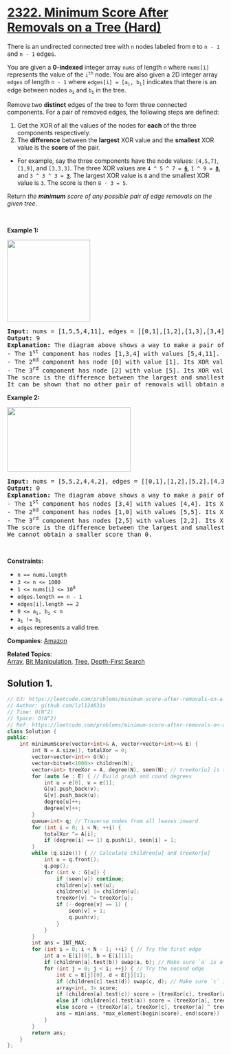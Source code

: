 # [2322. Minimum Score After Removals on a Tree (Hard)](https://leetcode.com/problems/minimum-score-after-removals-on-a-tree)

<p>There is an undirected connected tree with <code>n</code> nodes labeled from <code>0</code> to <code>n - 1</code> and <code>n - 1</code> edges.</p>
<p>You are given a <strong>0-indexed</strong> integer array <code>nums</code> of length <code>n</code> where <code>nums[i]</code> represents the value of the <code>i<sup>th</sup></code> node. You are also given a 2D integer array <code>edges</code> of length <code>n - 1</code> where <code>edges[i] = [a<sub>i</sub>, b<sub>i</sub>]</code> indicates that there is an edge between nodes <code>a<sub>i</sub></code> and <code>b<sub>i</sub></code> in the tree.</p>
<p>Remove two <strong>distinct</strong> edges of the tree to form three connected components. For a pair of removed edges, the following steps are defined:</p>
<ol>
	<li>Get the XOR of all the values of the nodes for <strong>each</strong> of the three components respectively.</li>
	<li>The <strong>difference</strong> between the <strong>largest</strong> XOR value and the <strong>smallest</strong> XOR value is the <strong>score</strong> of the pair.</li>
</ol>
<ul>
	<li>For example, say the three components have the node values: <code>[4,5,7]</code>, <code>[1,9]</code>, and <code>[3,3,3]</code>. The three XOR values are <code>4 ^ 5 ^ 7 = <u><strong>6</strong></u></code>, <code>1 ^ 9 = <u><strong>8</strong></u></code>, and <code>3 ^ 3 ^ 3 = <u><strong>3</strong></u></code>. The largest XOR value is <code>8</code> and the smallest XOR value is <code>3</code>. The score is then <code>8 - 3 = 5</code>.</li>
</ul>
<p>Return <em>the <strong>minimum</strong> score of any possible pair of edge removals on the given tree</em>.</p>
<p>&nbsp;</p>
<p><strong class="example">Example 1:</strong></p>
<img alt="" src="https://assets.leetcode.com/uploads/2022/05/03/ex1drawio.png" style="width: 193px; height: 190px;">
<pre><strong>Input:</strong> nums = [1,5,5,4,11], edges = [[0,1],[1,2],[1,3],[3,4]]
<strong>Output:</strong> 9
<strong>Explanation:</strong> The diagram above shows a way to make a pair of removals.
- The 1<sup>st</sup> component has nodes [1,3,4] with values [5,4,11]. Its XOR value is 5 ^ 4 ^ 11 = 10.
- The 2<sup>nd</sup> component has node [0] with value [1]. Its XOR value is 1 = 1.
- The 3<sup>rd</sup> component has node [2] with value [5]. Its XOR value is 5 = 5.
The score is the difference between the largest and smallest XOR value which is 10 - 1 = 9.
It can be shown that no other pair of removals will obtain a smaller score than 9.
</pre>
<p><strong class="example">Example 2:</strong></p>
<img alt="" src="https://assets.leetcode.com/uploads/2022/05/03/ex2drawio.png" style="width: 287px; height: 150px;">
<pre><strong>Input:</strong> nums = [5,5,2,4,4,2], edges = [[0,1],[1,2],[5,2],[4,3],[1,3]]
<strong>Output:</strong> 0
<strong>Explanation:</strong> The diagram above shows a way to make a pair of removals.
- The 1<sup>st</sup> component has nodes [3,4] with values [4,4]. Its XOR value is 4 ^ 4 = 0.
- The 2<sup>nd</sup> component has nodes [1,0] with values [5,5]. Its XOR value is 5 ^ 5 = 0.
- The 3<sup>rd</sup> component has nodes [2,5] with values [2,2]. Its XOR value is 2 ^ 2 = 0.
The score is the difference between the largest and smallest XOR value which is 0 - 0 = 0.
We cannot obtain a smaller score than 0.
</pre>
<p>&nbsp;</p>
<p><strong>Constraints:</strong></p>
<ul>
	<li><code>n == nums.length</code></li>
	<li><code>3 &lt;= n &lt;= 1000</code></li>
	<li><code>1 &lt;= nums[i] &lt;= 10<sup>8</sup></code></li>
	<li><code>edges.length == n - 1</code></li>
	<li><code>edges[i].length == 2</code></li>
	<li><code>0 &lt;= a<sub>i</sub>, b<sub>i</sub> &lt; n</code></li>
	<li><code>a<sub>i</sub> != b<sub>i</sub></code></li>
	<li><code>edges</code> represents a valid tree.</li>
</ul>

**Companies**:
[Amazon](https://leetcode.com/company/amazon)

**Related Topics**:  
[Array](https://leetcode.com/tag/array/), [Bit Manipulation](https://leetcode.com/tag/bit-manipulation/), [Tree](https://leetcode.com/tag/tree/), [Depth-First Search](https://leetcode.com/tag/depth-first-search/)

## Solution 1.

```cpp
// OJ: https://leetcode.com/problems/minimum-score-after-removals-on-a-tree
// Author: github.com/lzl124631x
// Time: O(N^2)
// Space: O(N^2)
// Ref: https://leetcode.com/problems/minimum-score-after-removals-on-a-tree/solutions/2198665/python-3-explanation-with-pictures/
class Solution {
public:
    int minimumScore(vector<int>& A, vector<vector<int>>& E) {
        int N = A.size(), totalXor = 0;
        vector<vector<int>> G(N);
        vector<bitset<1000>> children(N);
        vector<int> treeXor = A, degree(N), seen(N); // treeXor[u] is the XOR value of all the nodes in the subtree rooted at `u`.
        for (auto &e : E) { // Build graph and cound degrees
            int u = e[0], v = e[1];
            G[u].push_back(v);
            G[v].push_back(u);
            degree[u]++;
            degree[v]++;
        }
        queue<int> q; // Traverse nodes from all leaves inward
        for (int i = 0; i < N; ++i) {
            totalXor ^= A[i];
            if (degree[i] == 1) q.push(i), seen[i] = 1;
        }
        while (q.size()) { // Calculate children[u] and treeXor[u]
            int u = q.front();
            q.pop();
            for (int v : G[u]) {
                if (seen[v]) continue;
                children[v].set(u);
                children[v] |= children[u];
                treeXor[v] ^= treeXor[u];
                if (--degree[v] == 1) {
                    seen[v] = 1;
                    q.push(v);
                }
            }
        }
        int ans = INT_MAX;
        for (int i = 0; i < N - 1; ++i) { // Try the first edge
            int a = E[i][0], b = E[i][1];
            if (children[a].test(b)) swap(a, b); // Make sure `a` is always a child of `b`.
            for (int j = 0; j < i; ++j) { // Try the second edge
                int c = E[j][0], d = E[j][1];
                if (children[c].test(d)) swap(c, d); // Make sure `c` is always a child of `d`
                array<int, 3> score;
                if (children[a].test(c)) score = {treeXor[c], treeXor[a] ^ treeXor[c], totalXor ^ treeXor[a] };
                else if (children[c].test(a)) score = {treeXor[a], treeXor[a] ^ treeXor[c], totalXor ^ treeXor[c] };
                else score = {treeXor[a], treeXor[c], treeXor[a] ^ treeXor[c] ^ totalXor };
                ans = min(ans, *max_element(begin(score), end(score)) - *min_element(begin(score), end(score)));
            }
        }
        return ans;
    }
};
```